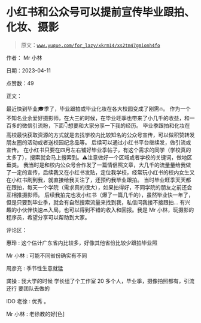 # 小红书和公众号可以提前宣传毕业跟拍、化妆、摄影

> 原文：[`www.yuque.com/for_lazy/xkrm14/xs2tm47gmionh4fo`](https://www.yuque.com/for_lazy/xkrm14/xs2tm47gmionh4fo)

作者： Mr 小林

日期：2023-04-11

点赞数：49

正文：

最近快到毕业🎓季了，毕业跟拍或毕业化妆在各大校园变成了刚需🔥。 作为一个不知名业余爱好摄影师，在大三的时候，在毕业旺季也带来了小几千的收益，和一百多的微信引流粉，下面👇想要和大家分享一下我的经历。 毕业季跟拍和化妆在高校最快获取资源的方式就是去找学校内比较知名的公众号宣传，可以做积赞转发朋友圈的活动或者送校园纪念品等。 后续可以通过小红书平台继续发，做引流或宣传。 在小红书只要在四月左右铺好毕业季帖子，有这个需求的同学（学校真的太多了），搜索就会马上搜索到。⚠️注意做好一个区域或者学校的关键词，做地区垂类。 我当时是和校内公众号合作发了一篇情侣照文章，大几千的流量量给我做了一定的宣传，后续我又在小红书发贴，定位我学校，经常玩小红书的校内女生又在小红书刷到我，就直接给我关注了，还预约我毕业跟拍。 当时毕业旺季天天都在跟拍，每天一个学院（需求真的很大），如果拍得好，不同学院的朋友之前还会互相推摄影师。 后续我拍完也发小红书（爆了一篇几千的），虽然毕业快一年了，但是只要到毕业季，就会有自然搜索流量来找到我，私信问我接不接跟拍… 有兴趣的小伙伴快速🔜入局，也可以得到不错的收入和回报。我是 Mr 小林，玩摄影的程序员，希望分享可以帮助到大家。

评论区：

惠玲 : 这个估计广东省内比较多，好像其他省份比较少跟拍毕业照

Mr 小林 : 可能不同省份确实有不同

周彦充 : 季节性生意就猛

龚操 : 我大学的时候 学长组了个工作室 20 多个人，毕业季，摄像拍照都有，引流还行 要团队去做的

IDO 老徐 : 优秀 。

Mr 小林 : 老徐教的好[色]



